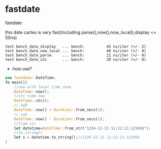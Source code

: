 # fastdate
fastdate

this date cartes is very fast(including parse(),now(),now_local(),display <= 50ns)

```log
test bench_date_display   ... bench:          45 ns/iter (+/- 2)
test bench_date_now_local ... bench:          40 ns/iter (+/- 0)
test bench_date_parse     ... bench:          11 ns/iter (+/- 0)
test bench_date_utc       ... bench:          39 ns/iter (+/- 0)
```

* how use?
```rust
use fastdate::DateTime;
fn main(){
    //now with local time zone
    DateTime::now();
    //utc time now
    DateTime::utc();
    // add
    DateTime::now() + Duration::from_secs(1);
    // sub
    DateTime::now() - Duration::from_secs(1);
    //from str
    let datetime=DateTime::from_str("1234-12-13 11:12:13.123456");
    //to_string()
    let s = datetime.to_string();//1234-12-13 11:12:13.123456
}
```